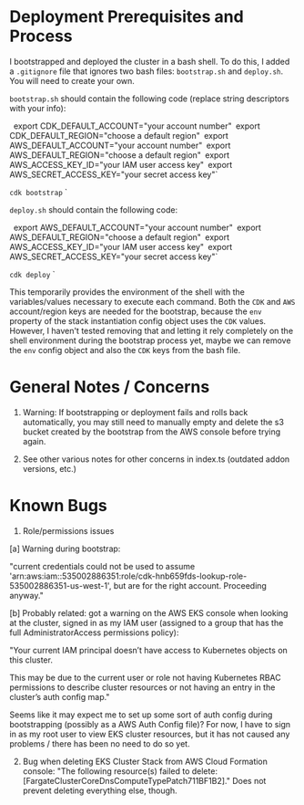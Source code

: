 # Deployment Prerequisites and Process

I bootstrapped and deployed the cluster in a bash shell. To do this, I added a `.gitignore` file that ignores two bash files: `bootstrap.sh` and `deploy.sh`. You will need to create your own.

`bootstrap.sh` should contain the following code (replace string descriptors with your info):

`
`export CDK_DEFAULT_ACCOUNT="your account number"`
`export CDK_DEFAULT_REGION="choose a default region"`
`export AWS_DEFAULT_ACCOUNT="your account number"`
`export AWS_DEFAULT_REGION="choose a default region"`
`export AWS_ACCESS_KEY_ID="your IAM user access key"`
`export AWS_SECRET_ACCESS_KEY="your secret access key"`

`cdk bootstrap`
`

`deploy.sh` should contain the following code:

`
`export AWS_DEFAULT_ACCOUNT="your account number"`
`export AWS_DEFAULT_REGION="choose a default region"`
`export AWS_ACCESS_KEY_ID="your IAM user access key"`
`export AWS_SECRET_ACCESS_KEY="your secret access key"`

`cdk deploy`
`

This temporarily provides the environment of the shell with the variables/values necessary to execute each command. Both the `CDK` and `AWS` account/region keys are needed for the bootstrap, because the `env` property of the stack instantiation config object uses the `CDK` values. However, I haven't tested removing that and letting it rely completely on the shell environment during the bootstrap process yet, maybe we can remove the `env` config object and also the `CDK` keys from the bash file.

# General Notes / Concerns

1. Warning: If bootstrapping or deployment fails and rolls back automatically, you may still need to manually empty and delete the s3 bucket created by the bootstrap from the AWS console before trying again.

2. See other various notes for other concerns in index.ts (outdated addon versions, etc.)

# Known Bugs

1. Role/permissions issues

[a] Warning during bootstrap:

"current credentials could not be used to assume 'arn:aws:iam::535002886351:role/cdk-hnb659fds-lookup-role-535002886351-us-west-1', but are for the right account. Proceeding anyway."

[b] Probably related: got a warning on the AWS EKS console when looking at the cluster, signed in as my IAM user (assigned to a group that has the full AdministratorAccess permissions policy):

"Your current IAM principal doesn’t have access to Kubernetes objects on this cluster.

This may be due to the current user or role not having Kubernetes RBAC permissions to describe cluster resources or not having an entry in the cluster’s auth config map."

Seems like it may expect me to set up some sort of auth config during bootstrapping (possibly as a AWS Auth Config file)? For now, I have to sign in as my root user to view EKS cluster resources, but it has not caused any problems / there has been no need to do so yet.

2. Bug when deleting EKS Cluster Stack from AWS Cloud Formation console: "The following resource(s) failed to delete: [FargateClusterCoreDnsComputeTypePatch711BF1B2]." Does not prevent deleting everything else, though.
